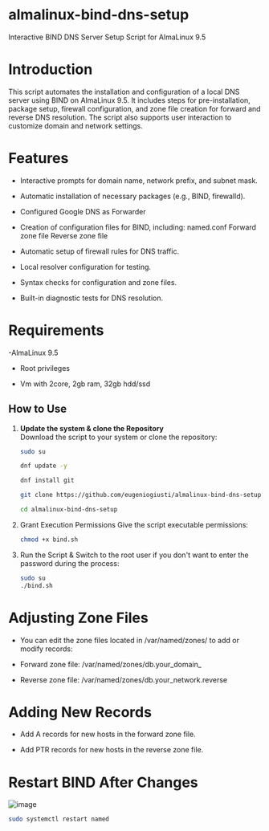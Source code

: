 # almalinux-bind-dns-setup
Interactive BIND DNS Server Setup Script for AlmaLinux 9.5

# Introduction

This script automates the installation and configuration of a local DNS server using BIND on AlmaLinux 9.5. It includes steps for pre-installation, package setup, firewall configuration, and zone file creation for forward and reverse DNS resolution. The script also supports user interaction to customize domain and network settings.


# Features

- Interactive prompts for domain name, network prefix, and subnet mask.

- Automatic installation of necessary packages (e.g., BIND, firewalld).

- Configured Google DNS as Forwarder

- Creation of configuration files for BIND, including:
named.conf
Forward zone file
Reverse zone file

- Automatic setup of firewall rules for DNS traffic.

- Local resolver configuration for testing.

- Syntax checks for configuration and zone files.

- Built-in diagnostic tests for DNS resolution.


# Requirements

 -AlmaLinux 9.5

- Root privileges

- Vm with 2core, 2gb ram, 32gb hdd/ssd


## How to Use

1. **Update the system & clone the Repository**  
   Download the script to your system or clone the repository:
   ```bash
   sudo su
   
   dnf update -y

   dnf install git
   
   git clone https://github.com/eugeniogiusti/almalinux-bind-dns-setup.git
   
   cd almalinux-bind-dns-setup


3. Grant Execution Permissions
Give the script executable permissions:
   ```bash
   chmod +x bind.sh


4. Run the Script &
Switch to the root user if you don't want to enter the password during the process:
   ```bash
   sudo su
   ./bind.sh


# Adjusting Zone Files

- You can edit the zone files located in /var/named/zones/ to add or modify records:

- Forward zone file: /var/named/zones/db.your_domain_

- Reverse zone file: /var/named/zones/db.your_network.reverse

# Adding New Records

- Add A records for new hosts in the forward zone file.

- Add PTR records for new hosts in the reverse zone file.

# Restart BIND After Changes

![image](https://github.com/user-attachments/assets/0becbeaf-37a7-4f4b-ae7f-4b2125b1834a)

```bash
sudo systemctl restart named

